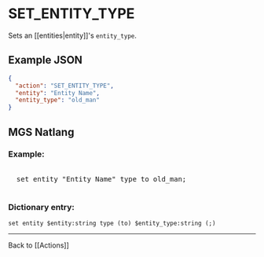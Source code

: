 # SET_ENTITY_TYPE

Sets an [[entities|entity]]'s `entity_type`.

## Example JSON

```json
{
  "action": "SET_ENTITY_TYPE",
  "entity": "Entity Name",
  "entity_type": "old_man"
}
```

## MGS Natlang

### Example:

<pre class="HyperMD-codeblock mgs">

  <span class="verb">set</span> <span class="sigil">entity</span> <span class="string">"Entity Name"</span> <span class="target">type</span> <span class="operator">to</span> <span class="string">old_man</span><span class="terminator">;</span>

</pre>

### Dictionary entry:

```
set entity $entity:string type (to) $entity_type:string (;)
```

---

Back to [[Actions]]
